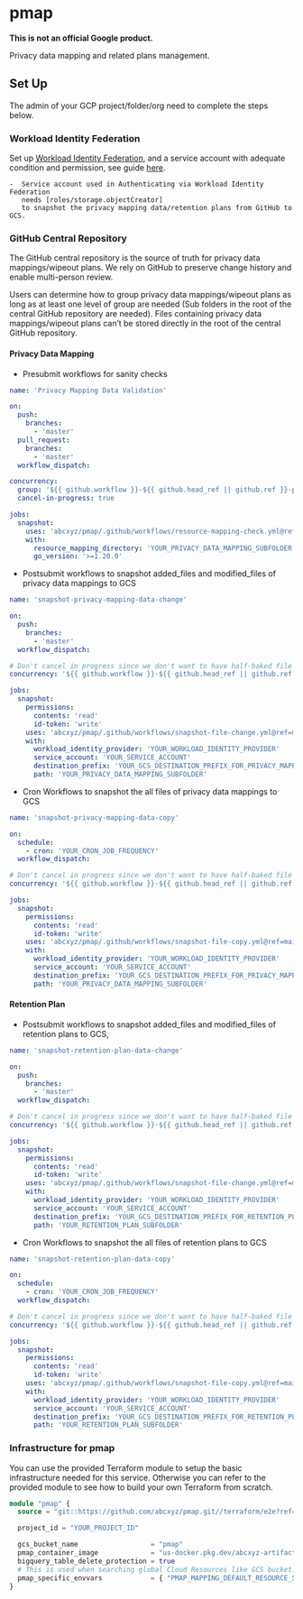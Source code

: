 # pmap

**This is not an official Google product.**

Privacy data mapping and related plans management.

## Set Up

The admin of your GCP project/folder/org need to complete the steps below.

### Workload Identity Federation

Set up [Workload Identity Federation](https://cloud.google.com/iam/docs/workload-identity-federation),
and a service account with adequate condition and permission, see guide
[here](https://github.com/google-github-actions/auth#setting-up-workload-identity-federation).

    -  Service account used in Authenticating via Workload Identity Federation
       needs [roles/storage.objectCreator] 
       to snapshot the privacy mapping data/retention plans from GitHub to GCS.

### GitHub Central Repository

The GitHub central repository is the source of truth
for privacy data mappings/wipeout plans.
We rely on GitHub to preserve change history and enable multi-person review.

Users can determine how to group privacy data mappings/wipeout plans as long as
at least one level of group are needed
(Sub folders in the root of the central GitHub repository are needed).
Files containing privacy data mappings/wipeout plans can’t be stored
directly in the root of the central GitHub repository.

#### Privacy Data Mapping

* Presubmit workflows for sanity checks

```yaml
name: 'Privacy Mapping Data Validation'

on:
  push:
    branches:
      - 'master'
  pull_request:
    branches:
      - 'master'
  workflow_dispatch:

concurrency:
  group: '${{ github.workflow }}-${{ github.head_ref || github.ref }}-privacy-mapping-data-validation'
  cancel-in-progress: true

jobs:
  snapshot:
    uses: 'abcxyz/pmap/.github/workflows/resource-mapping-check.yml@ref=main' #this should be pinned to the SHA desired
    with:
      resource_mapping_directory: 'YOUR_PRIVACY_DATA_MAPPING_SUBFOLDER'
      go_version: '>=1.20.0'
```

* Postsubmit workflows to snapshot added_files and modified_files of privacy data mappings to GCS

```yaml
name: 'snapshot-privacy-mapping-data-change'

on:
  push:
    branches:
      - 'master'
  workflow_dispatch:

# Don't cancel in progress since we don't want to have half-baked file change snapshot.
concurrency: '${{ github.workflow }}-${{ github.head_ref || github.ref }}-snapshot-privacy-mapping-data-change'

jobs:
  snapshot:
    permissions:
      contents: 'read'
      id-token: 'write'
    uses: 'abcxyz/pmap/.github/workflows/snapshot-file-change.yml@ref=main' #this should be pinned to the SHA desired
    with:
      workload_identity_provider: 'YOUR_WORKLOAD_IDENTITY_PROVIDER'
      service_account: 'YOUR_SERVICE_ACCOUNT'
      destination_prefix: 'YOUR_GCS_DESTINATION_PREFIX_FOR_PRIVACY_MAPPING_DATA'
      path: 'YOUR_PRIVACY_DATA_MAPPING_SUBFOLDER'
```

* Cron Workflows to snapshot the all files of privacy data mappings to GCS

```yaml
name: 'snapshot-privacy-mapping-data-copy'

on:
  schedule:
    - cron: 'YOUR_CRON_JOB_FREQUENCY'
  workflow_dispatch:

# Don't cancel in progress since we don't want to have half-baked file change snapshot.
concurrency: '${{ github.workflow }}-${{ github.head_ref || github.ref }}-snapshot-privacy-mapping-data-copy'

jobs:
  snapshot:
    permissions:
      contents: 'read'
      id-token: 'write'
    uses: 'abcxyz/pmap/.github/workflows/snapshot-file-copy.yml@ref=main' #this should be pinned to the SHA desired
    with:
      workload_identity_provider: 'YOUR_WORKLOAD_IDENTITY_PROVIDER'
      service_account: 'YOUR_SERVICE_ACCOUNT'
      destination_prefix: 'YOUR_GCS_DESTINATION_PREFIX_FOR_PRIVACY_MAPPING_DATA'
      path: 'YOUR_PRIVACY_DATA_MAPPING_SUBFOLDER'
```

#### Retention Plan

* Postsubmit workflows to snapshot added_files and modified_files of retention plans to GCS,

```yaml
name: 'snapshot-retention-plan-data-change'

on:
  push:
    branches:
      - 'master'
  workflow_dispatch:

# Don't cancel in progress since we don't want to have half-baked file change snapshot.
concurrency: '${{ github.workflow }}-${{ github.head_ref || github.ref }}-snapshot-retention-plan-data-change'

jobs:
  snapshot:
    permissions:
      contents: 'read'
      id-token: 'write'
    uses: 'abcxyz/pmap/.github/workflows/snapshot-file-change.yml@ref=main' #this should be pinned to the SHA desired
    with:
      workload_identity_provider: 'YOUR_WORKLOAD_IDENTITY_PROVIDER'
      service_account: 'YOUR_SERVICE_ACCOUNT'
      destination_prefix: 'YOUR_GCS_DESTINATION_PREFIX_FOR_RETENTION_PLAN'
      path: 'YOUR_RETENTION_PLAN_SUBFOLDER'
```

* Cron Workflows to snapshot the all files of retention plans to GCS

```yaml
name: 'snapshot-retention-plan-data-copy'

on:
  schedule:
    - cron: 'YOUR_CRON_JOB_FREQUENCY'
  workflow_dispatch:

# Don't cancel in progress since we don't want to have half-baked file change snapshot.
concurrency: '${{ github.workflow }}-${{ github.head_ref || github.ref }}-snapshot-retention-plan-data-copy'

jobs:
  snapshot:
    permissions:
      contents: 'read'
      id-token: 'write'
    uses: 'abcxyz/pmap/.github/workflows/snapshot-file-copy.yml@ref=main' #this should be pinned to the SHA desired
    with:
      workload_identity_provider: 'YOUR_WORKLOAD_IDENTITY_PROVIDER'
      service_account: 'YOUR_SERVICE_ACCOUNT'
      destination_prefix: 'YOUR_GCS_DESTINATION_PREFIX_FOR_RETENTION_PLAN_DATA'
      path: 'YOUR_RETENTION_PLAN_SUBFOLDER'
```

### Infrastructure for pmap

You can use the provided Terraform module to setup the basic infrastructure
needed for this service. Otherwise you can refer to the provided module to see
how to build your own Terraform from scratch.

```terraform
module "pmap" {
  source = "git::https://github.com/abcxyz/pmap.git//terraform/e2e?ref=main" # this should be pinned to the SHA desired

  project_id = "YOUR_PROJECT_ID"

  gcs_bucket_name                  = "pmap"
  pmap_container_image             = "us-docker.pkg.dev/abcxyz-artifacts/docker-images/pmap:0.0.3-amd64"
  bigquery_table_delete_protection = true
  # This is used when searching global Cloud Resources like GCS bucket.
  pmap_specific_envvars            = { "PMAP_MAPPING_DEFAULT_RESOURCE_SCOPE" : "YOUR_DEFAULT_RESOURCE_SCOPE" }
}
```